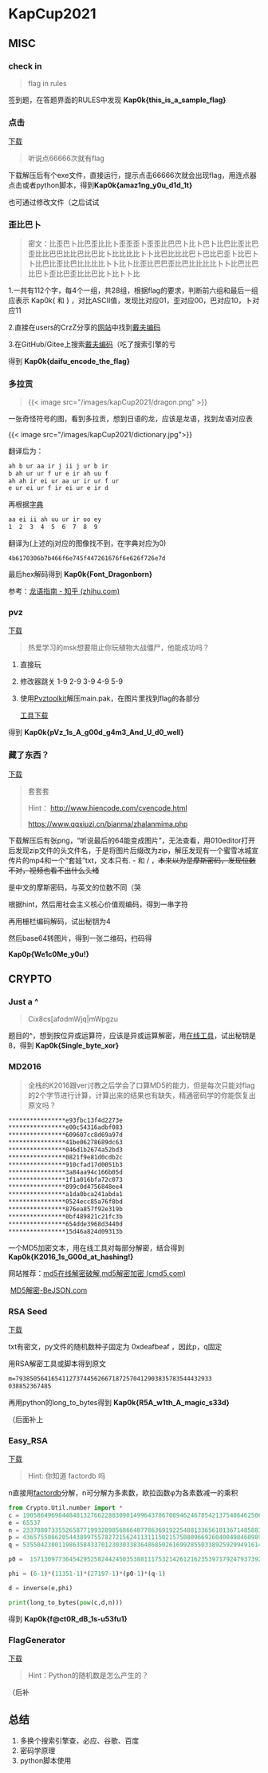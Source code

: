 # KapCup2021


## MISC

### check in

> flag in rules

签到题，在答题界面的RULES中发现 **Kap0k{this_is_a_sample_flag}**



### 点击

[下载](https://pan.baidu.com/s/1IVVkJS3vuOlDKIYeer9gsQ)

> 听说点66666次就有flag

下载解压后有个exe文件，直接运行，提示点击66666次就会出现flag，用连点器点击或者python脚本，得到**Kap0k{amaz1ng_y0u_d1d_1t}**

也可通过修改文件（之后试试



### 歪比巴卜 

> 密文：比歪巴卜比巴歪比比卜歪歪歪卜歪歪比巴巴卜比卜巴卜比巴比歪比巴歪比比巴巴比比巴比巴比卜比比比比卜卜比巴比比比巴卜巴比巴歪卜比巴卜卜比巴比歪比巴比比比比卜卜比卜比歪比巴巴歪比巴比比比比卜卜比巴比巴比巴卜歪比巴歪比比巴比卜比卜卜比

1.一共有112个字，每4个一组，共28组，根据flag的要求，判断前六组和最后一组应表示 Kap0k{ 和 } ，对比ASCII值，发现比对应01，歪对应00，巴对应10，卜对应11

2.直接在users的CrzZ分享的[网站](https://cloud.jeffz.cn/)中找到[戴夫编码](https://cloud.jeffz.cn/websites/daifu/)

3.在GitHub/Gitee上搜索[戴夫编码](https://github.com/Jeffz615/daifu)（吃了搜索引擎的亏

得到 **Kap0k{daifu_encode_the_flag}**



### 多拉贡

> {{< image src="/images/kapCup2021/dragon.png" >}}

一张奇怪符号的图，看到多拉贡，想到日语的龙，应该是龙语，找到龙语对应表

{{< image src="/images/kapCup2021/dictionary.jpg">}}

翻译后为：

```txt
ah b ur aa ir j ii j ur b ir
b ah ur ur f ur e ir ah uu f
ah ah ir ei ur aa ur ir ur f ur
e ur ei ur f ir ei ur e ir d
```

再根据[字典](https://www.thuum.org/learn/grammar/alphabet.php#0)

```txt
aa ei ii ah uu ur ir oo ey
1  2  3  4  5  6  7  8  9
```

翻译为(上述的j对应的图像找不到，在字典对应为0)

```
4b6170306b7b466f6e745f447261676f6e626f726e7d
```

最后hex解码得到 **Kap0k{Font_Dragonborn}**

参考：[龙语指南 - 知乎 (zhihu.com)](https://zhuanlan.zhihu.com/p/56226568)



### pvz

[下载](https://pan.baidu.com/s/1gcZNayieq-brOnTQmomV9Q)

> 热爱学习的msk想要阻止你玩植物大战僵尸，他能成功吗？

1. 直接玩

2. 修改器跳关 1-9 2-9 3-9 4-9 5-9

3. 使用[Pvztoolkit](https://github.com/lmintlcx/pvztoolkit/releases)解压main.pak，在图片里找到flag的各部分

   [工具下载](https://pan.baidu.com/s/1q1lClhMHZJ3Nrc3aLmPdBw)

得到 **Kap0k{pVz_1s_A_g00d_g4m3_And_U_d0_well}**



### 藏了东西？

[下载](https://pan.baidu.com/s/10evyykk2bKpZ89TyikKWwg)

> 套套套
>
> Hint： http://www.hiencode.com/cvencode.html
>
> https://www.qqxiuzi.cn/bianma/zhalanmima.php

下载解压后有张png，“听说最后的64能变成图片”，无法查看，用010editor打开后发现zip文件的头文件名，于是将图片后缀改为zip，解压发现有一个蜜雪冰城宣传片的mp4和一个“套娃”txt，文本只有. - 和 / ，~~本来以为是摩斯密码，发现位数不对，视频也看不出什么头绪~~

是中文的摩斯密码，与英文的位数不同（哭

根据hint，然后用社会主义核心价值观编码，得到一串字符

再用栅栏编码解码，试出秘钥为4

然后base64转图片，得到一张二维码，扫码得

**Kap0p{We1c0Me_y0u!}**



## CRYPTO

### Just a ^

> Cix8cs[afodmWjq|mWpgzu
>

题目的^，想到按位异或运算符，应该是异或运算解密，用[在线工具](http://www.atoolbox.net/Tool.php?Id=857)，试出秘钥是8，得到 **Kap0k{Single_byte_xor}**



### MD2016

> 全栈的K2016跟ver讨教之后学会了口算MD5的能力，但是每次只能对flag的2个字节进行计算，计算出来的结果也有缺失，精通密码学的你能恢复出原文吗？
>

```txt
****************e93fbc13f4d2273e 
****************e00c54316adbf083 
****************609607cc8d69a97d 
****************41be06278689dc63 
****************046d1b2674a52bd3 
****************0821f9e81d0cdb2c 
****************910cfad17d0051b3 
****************3a84aa94c166b05d 
****************1f1a016bfa72c073 
****************899c0d4756848ee4 
****************a1da0bca241abda1 
****************0524ecc85a76f8bd 
****************876ea857f92e319b 
****************0bf489821c21fc3b 
****************654dde3968d3440d 
****************15d46a824d09313b 
```

一个MD5加密文本，用在线工具对每部分解密，结合得到 **Kap0k{K2016_1s_G00d_at_hashing!}**

网站推荐：[md5在线解密破解,md5解密加密 (cmd5.com)](https://cmd5.com/)

​                    [MD5解密-BeJSON.com](https://www.bejson.com/enc/md5dsc/)



### RSA Seed

[下载](https://pan.baidu.com/s/1ux7tB32DhNU80LR_Qp8UUg)

txt有密文，py文件的随机数种子固定为 0xdeafbeaf ，因此p，q固定

用RSA解密工具或脚本得到原文 

```txt
m=7938505641654112737445626671872570412903835783544432933
038852367485 
```

再用python的long_to_bytes得到 **Kap0k{R5A_w1th_A_magic_s33d}**

（后面补上



### Easy_RSA

[下载](https://pan.baidu.com/s/1JyiwzDQ8WRhcsBAcFjIEZw)

> Hint: 你知道 factordb 吗

n直接用[factordb](http://www.factordb.com/index.php?query=)分解，n可分解为多素数，欧拉函数φ为各素数减一的乘积

```Python
from Crypto.Util.number import *
c = 19058649698448481327662288309014996437867089462467854213754064625062843172369865409619757925980270306508954454575425020730394903327631423606016748053972987211810416884623295545122983993611757755308351931692127072347269425901209881662573091894988643016755340465009769014399775458735295274870361434346356899050
e = 65537
n = 23378807335526587719932898568664877863691922548813365610136714858831801042593820623006820689996660098664381214241181100244763895901736042928097423931935422683414906390744676513787322268393233577645714190413146647948613667557460677357799960251407929860849183858131635574782534182923253726488348395893326594517
p = 4365755866205443899755782721562411311150215750809669260400498460989033152542880660227954988353345455300725395146921131480718728248373888358088627476435681
q = 5355042300119863584337012303033836486850261699285503389259299491614714002509331394489960019492668217514952524559224304164598830770603903540883989045264757

p0 =  1571309773645429525824424503538811175321426121623539717924793739200025118947101278610432986391353227229895933545828811999494839297593376963231547

phi = (6-1)*(11351-1)*(27197-1)*(p0-1)*(q-1)

d = inverse(e,phi)

print(long_to_bytes(pow(c,d,n)))
```

得到 **Kap0k{f@ct0R_dB_1s-u53fu1}**



### FlagGenerator

[下载](https://pan.baidu.com/s/12hgKu-JWW4NsREcsOt4tmw)

> Hint：Python的随机数是怎么产生的？

（后补



## 总结

1. 多换个搜索引擎查，必应、谷歌、百度
1. 密码学原理
1. python脚本使用


